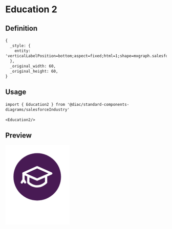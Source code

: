 # Education 2

## Definition

```
{
  _style: { 
    entity: 'verticalLabelPosition=bottom;aspect=fixed;html=1;shape=mxgraph.salesforce.education2;',
  },
  _original_width: 60,
  _original_height: 60,
}
```

## Usage

```
import { Education2 } from '@diac/standard-components-diagrams/salesforceIndustry'

<Education2/>
```

## Preview

<img src="./education-2.png" width="200"/>
